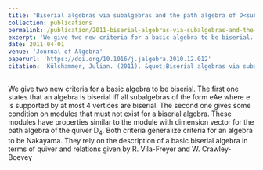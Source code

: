 ```yaml
---
title: "Biserial algebras via subalgebras and the path algebra of D<sub>4</sub>"
collection: publications
permalink: /publication/2011-biserial-algebras-via-subalgebras-and-the-path-algebra-of-d4-1
excerpt: 'We give two new criteria for a basic algebra to be biserial. The first one states that an algebra is biserial iff all subalgebras of the form eAe where e is supported by at most 4 vertices are biserial. The second one gives some condition on modules that must not exist for a biserial algebra. These modules have properties similar to the module with dimension vector for the path algebra of the quiver D<sub>4</sub>. Both criteria generalize criteria for an algebra to be Nakayama. They rely on the description of a basic biserial algebra in terms of quiver and relations given by R. Vila-Freyer and W. Crawley-Boevey '
date: 2011-04-01
venue: 'Journal of Algebra'
paperurl: 'https://doi.org/10.1016/j.jalgebra.2010.12.012'
citation: 'Külshammer, Julian. (2011). &quot;Biserial algebras via subalgebras and the path algebra of D<sub>4</sub>.&quot; <i>Journal of Algebra</i>. 331(1).'
---
```

We give two new criteria for a basic algebra to be biserial. The first one states that an algebra is biserial iff all subalgebras of the form eAe where e is supported by at most 4 vertices are biserial. The second one gives some condition on modules that must not exist for a biserial algebra. These modules have properties similar to the module with dimension vector for the path algebra of the quiver D<sub>4</sub>. Both criteria generalize criteria for an algebra to be Nakayama. They rely on the description of a basic biserial algebra in terms of quiver and relations given by R. Vila-Freyer and W. Crawley-Boevey
